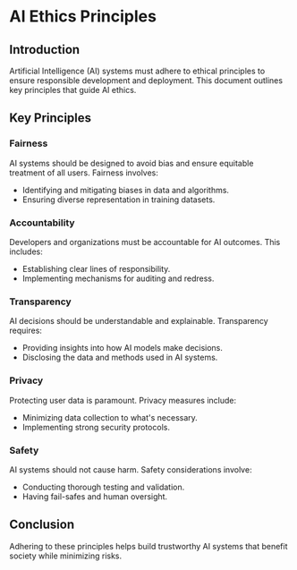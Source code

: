 # AI Ethics Principles

## Introduction
Artificial Intelligence (AI) systems must adhere to ethical principles to ensure responsible development and deployment. This document outlines key principles that guide AI ethics.

## Key Principles

### Fairness
AI systems should be designed to avoid bias and ensure equitable treatment of all users. Fairness involves:
- Identifying and mitigating biases in data and algorithms.
- Ensuring diverse representation in training datasets.

### Accountability
Developers and organizations must be accountable for AI outcomes. This includes:
- Establishing clear lines of responsibility.
- Implementing mechanisms for auditing and redress.

### Transparency
AI decisions should be understandable and explainable. Transparency requires:
- Providing insights into how AI models make decisions.
- Disclosing the data and methods used in AI systems.

### Privacy
Protecting user data is paramount. Privacy measures include:
- Minimizing data collection to what's necessary.
- Implementing strong security protocols.

### Safety
AI systems should not cause harm. Safety considerations involve:
- Conducting thorough testing and validation.
- Having fail-safes and human oversight.

## Conclusion
Adhering to these principles helps build trustworthy AI systems that benefit society while minimizing risks.